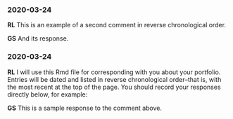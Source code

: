 
### 2020-03-24

**RL** This is an example of a second comment in reverse chronological
order.

**GS** And its response.

### 2020-03-24

**RL** I will use this Rmd file for corresponding with you about your
portfolio. Entries will be dated and listed in reverse chronological
order–that is, with the most recent at the top of the page. You should
record your responses directly below, for example:

**GS** This is a sample response to the comment above.
